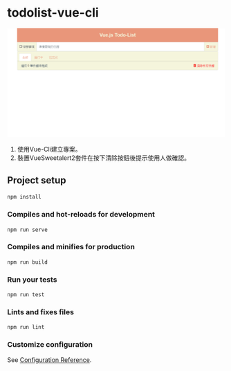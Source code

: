 # todolist-vue-cli

![image](https://github.com/Kuaruou/Vue-TodoList/blob/master/TodoList.gif)

1. 使用Vue-Cli建立專案。
2. 裝置VueSweetalert2套件在按下清除按鈕後提示使用人做確認。

## Project setup
```
npm install
```

### Compiles and hot-reloads for development
```
npm run serve
```

### Compiles and minifies for production
```
npm run build
```

### Run your tests
```
npm run test
```

### Lints and fixes files
```
npm run lint
```

### Customize configuration
See [Configuration Reference](https://cli.vuejs.org/config/).
